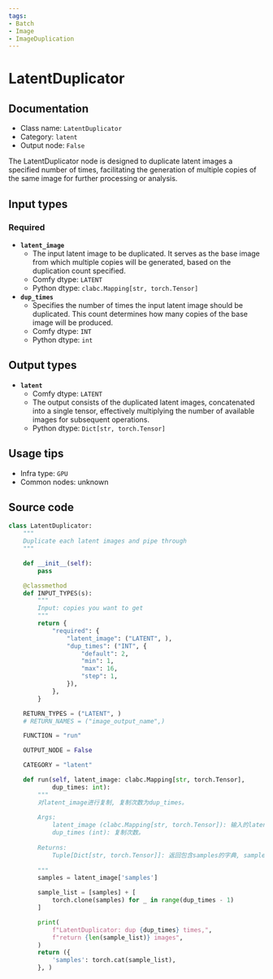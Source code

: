 ```yaml
---
tags:
- Batch
- Image
- ImageDuplication
---
```


# LatentDuplicator
## Documentation
- Class name: `LatentDuplicator`
- Category: `latent`
- Output node: `False`

The LatentDuplicator node is designed to duplicate latent images a specified number of times, facilitating the generation of multiple copies of the same image for further processing or analysis.
## Input types
### Required
- **`latent_image`**
    - The input latent image to be duplicated. It serves as the base image from which multiple copies will be generated, based on the duplication count specified.
    - Comfy dtype: `LATENT`
    - Python dtype: `clabc.Mapping[str, torch.Tensor]`
- **`dup_times`**
    - Specifies the number of times the input latent image should be duplicated. This count determines how many copies of the base image will be produced.
    - Comfy dtype: `INT`
    - Python dtype: `int`
## Output types
- **`latent`**
    - Comfy dtype: `LATENT`
    - The output consists of the duplicated latent images, concatenated into a single tensor, effectively multiplying the number of available images for subsequent operations.
    - Python dtype: `Dict[str, torch.Tensor]`
## Usage tips
- Infra type: `GPU`
- Common nodes: unknown


## Source code
```python
class LatentDuplicator:
    """
    Duplicate each latent images and pipe through
    """

    def __init__(self):
        pass

    @classmethod
    def INPUT_TYPES(s):
        """
        Input: copies you want to get
        """
        return {
            "required": {
                "latent_image": ("LATENT", ),
                "dup_times": ("INT", {
                    "default": 2,
                    "min": 1,
                    "max": 16,
                    "step": 1,
                }),
            },
        }

    RETURN_TYPES = ("LATENT", )
    # RETURN_NAMES = ("image_output_name",)

    FUNCTION = "run"

    OUTPUT_NODE = False

    CATEGORY = "latent"

    def run(self, latent_image: clabc.Mapping[str, torch.Tensor],
            dup_times: int):
        """
        对latent_image进行复制, 复制次数为dup_times。
        
        Args:
            latent_image (clabc.Mapping[str, torch.Tensor]): 输入的latent_image, 包含'samples'键。
            dup_times (int): 复制次数。
        
        Returns:
            Tuple[Dict[str, torch.Tensor]]: 返回包含samples的字典, samples是一个长度为(dup_times+1)的样本张量。
        
        """
        samples = latent_image['samples']

        sample_list = [samples] + [
            torch.clone(samples) for _ in range(dup_times - 1)
        ]

        print(
            f"LatentDuplicator: dup {dup_times} times,",
            f"return {len(sample_list)} images",
        )
        return ({
            'samples': torch.cat(sample_list),
        }, )

```
